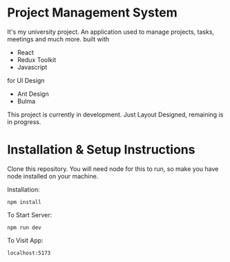 # Project Management System
It's my university project. An application used to manage projects, tasks, meetings and much more.
built with 
- React
- Redux Toolkit
- Javascript

for UI Design
- Ant Design
- Bulma

This project is currently in development. Just Layout Designed, remaining is in progress.

# Installation & Setup Instructions
Clone this repository. You will need node for this to run, so make you have node installed on your machine.

Installation:

`npm install`

To Start Server:

`npm run dev`

To Visit App:

`localhost:5173`
